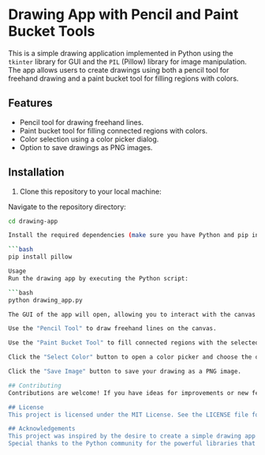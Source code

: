 # Drawing App with Pencil and Paint Bucket Tools

This is a simple drawing application implemented in Python using the `tkinter` library for GUI and the `PIL` (Pillow) library for image manipulation. The app allows users to create drawings using both a pencil tool for freehand drawing and a paint bucket tool for filling regions with colors.

## Features

- Pencil tool for drawing freehand lines.
- Paint bucket tool for filling connected regions with colors.
- Color selection using a color picker dialog.
- Option to save drawings as PNG images.

## Installation

1. Clone this repository to your local machine:

Navigate to the repository directory:

````bash
cd drawing-app

Install the required dependencies (make sure you have Python and pip installed):

```bash
pip install pillow

Usage
Run the drawing app by executing the Python script:

```bash
python drawing_app.py

The GUI of the app will open, allowing you to interact with the canvas and drawing tools.

Use the "Pencil Tool" to draw freehand lines on the canvas.

Use the "Paint Bucket Tool" to fill connected regions with the selected color.

Click the "Select Color" button to open a color picker and choose the drawing color.

Click the "Save Image" button to save your drawing as a PNG image.

## Contributing
Contributions are welcome! If you have ideas for improvements or new features, feel free to submit a pull request. Please make sure to follow best practices and adhere to the project's coding style.

## License
This project is licensed under the MIT License. See the LICENSE file for details.

## Acknowledgements
This project was inspired by the desire to create a simple drawing app for educational purposes.
Special thanks to the Python community for the powerful libraries that make this kind of project possible.
````
